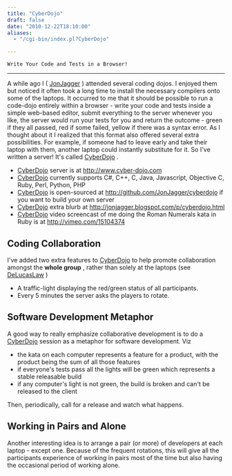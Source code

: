 ```yaml
---
title: "CyberDojo"
draft: false
date: "2010-12-22T18:10:00"
aliases:
  - "/cgi-bin/index.pl?CyberDojo"

---
```

    Write Your Code and Tests in a Browser!
---------------------------------------

A while ago I ( [JonJagger](/people/JonJagger) ) attended several coding
dojos. I enjoyed them but noticed it often took a long time to install
the necessary compilers onto some of the laptops. It occurred to me that
it should be possible to run a code-dojo entirely within a browser -
write your code and tests inside a simple web-based editor, submit
everything to the server whenever you like, the server would run your
tests for you and return the outcome - green if they all passed, red if
some failed, yellow if there was a syntax error. As I thought about it I
realized that this format also offered several extra possibilities. For
example, if someone had to leave early and take their laptop with them,
another laptop could instantly substitute for it. So I've written a
server! It's called [CyberDojo](/CyberDojo) .

-   [CyberDojo](/CyberDojo) server is at <http://www.cyber-dojo.com>
-   [CyberDojo](/CyberDojo) currently supports C\#, C++, C, Java,
    Javascript, Objective C, Ruby, Perl, Python, PHP
-   [CyberDojo](/CyberDojo) is open-sourced at
    <http://github.com/JonJagger/cyberdojo> if you want to build your
    own server
-   [CyberDojo](/CyberDojo) extra blurb at
    <http://jonjagger.blogspot.com/p/cyberdojo.html>
-   [CyberDojo](/CyberDojo) video screencast of me doing the Roman
    Numerals kata in Ruby is at <http://vimeo.com/15104374>

Coding Collaboration
--------------------

I've added two extra features to [CyberDojo](/CyberDojo) to help promote
collaboration amongst the **whole group** , rather than solely at the
laptops (see [DeLucasLaw](/DeLucasLaw) )

-   A traffic-light displaying the red/green status of all participants.
-   Every 5 minutes the server asks the players to rotate.

Software Development Metaphor
-----------------------------

A good way to really emphasize collaborative development is to do a
[CyberDojo](/CyberDojo) session as a metaphor for software development.
Viz

-   the kata on each computer represents a feature for a product, with
    the product being the sum of all those features
-   if everyone's tests pass all the lights will be green which
    represents a stable releasable build
-   if any computer's light is not green, the build is broken and can't
    be released to the client

Then, periodically, call for a release and watch what happens.

Working in Pairs and Alone
--------------------------

Another interesting idea is to arrange a pair (or more) of developers at
each laptop - except one. Because of the frequent rotations, this will
give all the participants experience of working in pairs most of the
time but also having the occasional period of working alone.


